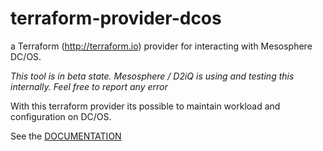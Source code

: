 # terraform-provider-dcos
a Terraform (http://terraform.io) provider for interacting with Mesosphere DC/OS.

_This tool is in beta state. Mesosphere / D2iQ is using and testing this internally. Feel free to report any error_

With this terraform provider its possible to maintain workload and configuration on DC/OS.

See the [DOCUMENTATION](https://mesosphere.github.io/terraform-provider-dcos/)
